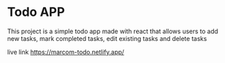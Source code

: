 # Todo APP
This project is a simple todo app made with react that allows users to add new tasks, mark completed tasks, edit existing tasks and delete tasks

live link
https://marcom-todo.netlify.app/
